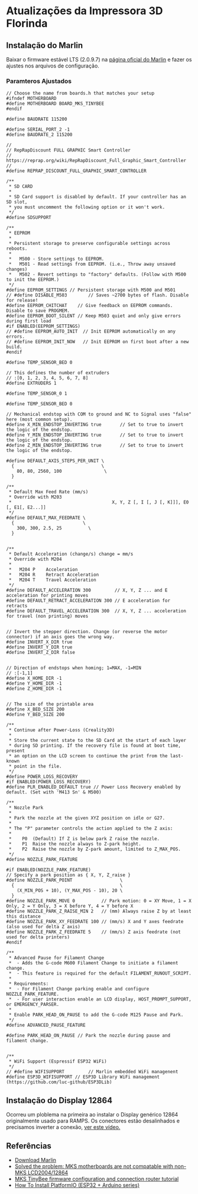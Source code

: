 # Atualizações da Impressora 3D Florinda 

## Instalação do Marlin 
Baixar o firmware estável LTS (2.0.9.7) na [página oficial do Marlin](https://marlinfw.org/meta/download/) e fazer os ajustes nos arquivos de configuração. 

### Paramteros Ajustados 

```
// Choose the name from boards.h that matches your setup
#ifndef MOTHERBOARD
#define MOTHERBOARD BOARD_MKS_TINYBEE
#endif

#define BAUDRATE 115200

#define SERIAL_PORT_2 -1
#define BAUDRATE_2 115200 

//
// RepRapDiscount FULL GRAPHIC Smart Controller
// https://reprap.org/wiki/RepRapDiscount_Full_Graphic_Smart_Controller
//
#define REPRAP_DISCOUNT_FULL_GRAPHIC_SMART_CONTROLLER

/**
 * SD CARD
 *
 * SD Card support is disabled by default. If your controller has an SD slot,
 * you must uncomment the following option or it won't work.
 */
#define SDSUPPORT

/**
 * EEPROM
 *
 * Persistent storage to preserve configurable settings across reboots.
 *
 *   M500 - Store settings to EEPROM.
 *   M501 - Read settings from EEPROM. (i.e., Throw away unsaved changes)
 *   M502 - Revert settings to "factory" defaults. (Follow with M500 to init the EEPROM.)
 */
#define EEPROM_SETTINGS // Persistent storage with M500 and M501
// #define DISABLE_M503        // Saves ~2700 bytes of flash. Disable for release!
#define EEPROM_CHITCHAT    // Give feedback on EEPROM commands. Disable to save PROGMEM.
#define EEPROM_BOOT_SILENT // Keep M503 quiet and only give errors during first load
#if ENABLED(EEPROM_SETTINGS)
// #define EEPROM_AUTO_INIT  // Init EEPROM automatically on any errors.
// #define EEPROM_INIT_NOW   // Init EEPROM on first boot after a new build.
#endif

#define TEMP_SENSOR_BED 0

// This defines the number of extruders
// :[0, 1, 2, 3, 4, 5, 6, 7, 8]
#define EXTRUDERS 1

#define TEMP_SENSOR_0 1

#define TEMP_SENSOR_BED 0

// Mechanical endstop with COM to ground and NC to Signal uses "false" here (most common setup).
#define X_MIN_ENDSTOP_INVERTING true       // Set to true to invert the logic of the endstop.
#define Y_MIN_ENDSTOP_INVERTING true       // Set to true to invert the logic of the endstop.
#define Z_MIN_ENDSTOP_INVERTING true       // Set to true to invert the logic of the endstop.

#define DEFAULT_AXIS_STEPS_PER_UNIT \
  {                                 \
    80, 80, 2560, 100                \
  }

/**
 * Default Max Feed Rate (mm/s)
 * Override with M203
 *                                      X, Y, Z [, I [, J [, K]]], E0 [, E1[, E2...]]
 */
#define DEFAULT_MAX_FEEDRATE \
  {                          \
    300, 300, 2.5, 25          \
  }
  
  
/**
 * Default Acceleration (change/s) change = mm/s
 * Override with M204
 *
 *   M204 P    Acceleration
 *   M204 R    Retract Acceleration
 *   M204 T    Travel Acceleration
 */
#define DEFAULT_ACCELERATION 300         // X, Y, Z ... and E acceleration for printing moves
#define DEFAULT_RETRACT_ACCELERATION 300 // E acceleration for retracts
#define DEFAULT_TRAVEL_ACCELERATION 300  // X, Y, Z ... acceleration for travel (non printing) moves


// Invert the stepper direction. Change (or reverse the motor connector) if an axis goes the wrong way.
#define INVERT_X_DIR true
#define INVERT_Y_DIR true
#define INVERT_Z_DIR false


// Direction of endstops when homing; 1=MAX, -1=MIN
// :[-1,1]
#define X_HOME_DIR -1
#define Y_HOME_DIR -1
#define Z_HOME_DIR -1


// The size of the printable area
#define X_BED_SIZE 200
#define Y_BED_SIZE 200

/**
 * Continue after Power-Loss (Creality3D)
 *
 * Store the current state to the SD Card at the start of each layer
 * during SD printing. If the recovery file is found at boot time, present
 * an option on the LCD screen to continue the print from the last-known
 * point in the file.
 */
#define POWER_LOSS_RECOVERY
#if ENABLED(POWER_LOSS_RECOVERY)
#define PLR_ENABLED_DEFAULT true // Power Loss Recovery enabled by default. (Set with 'M413 Sn' & M500)

/**
 * Nozzle Park
 *
 * Park the nozzle at the given XYZ position on idle or G27.
 *
 * The "P" parameter controls the action applied to the Z axis:
 *
 *    P0  (Default) If Z is below park Z raise the nozzle.
 *    P1  Raise the nozzle always to Z-park height.
 *    P2  Raise the nozzle by Z-park amount, limited to Z_MAX_POS.
 */
#define NOZZLE_PARK_FEATURE

#if ENABLED(NOZZLE_PARK_FEATURE)
// Specify a park position as { X, Y, Z_raise }
#define NOZZLE_PARK_POINT                  \
  {                                        \
    (X_MIN_POS + 10), (Y_MAX_POS - 10), 20 \
  }
#define NOZZLE_PARK_MOVE 0          // Park motion: 0 = XY Move, 1 = X Only, 2 = Y Only, 3 = X before Y, 4 = Y before X
#define NOZZLE_PARK_Z_RAISE_MIN 2   // (mm) Always raise Z by at least this distance
#define NOZZLE_PARK_XY_FEEDRATE 100 // (mm/s) X and Y axes feedrate (also used for delta Z axis)
#define NOZZLE_PARK_Z_FEEDRATE 5    // (mm/s) Z axis feedrate (not used for delta printers)
#endif

/**
 * Advanced Pause for Filament Change
 *  - Adds the G-code M600 Filament Change to initiate a filament change.
 *  - This feature is required for the default FILAMENT_RUNOUT_SCRIPT.
 *
 * Requirements:
 *  - For Filament Change parking enable and configure NOZZLE_PARK_FEATURE.
 *  - For user interaction enable an LCD display, HOST_PROMPT_SUPPORT, or EMERGENCY_PARSER.
 *
 * Enable PARK_HEAD_ON_PAUSE to add the G-code M125 Pause and Park.
 */
#define ADVANCED_PAUSE_FEATURE

#define PARK_HEAD_ON_PAUSE // Park the nozzle during pause and filament change. 


/**
 * WiFi Support (Espressif ESP32 WiFi)
 */
// #define WIFISUPPORT         // Marlin embedded WiFi managenent
#define ESP3D_WIFISUPPORT // ESP3D Library WiFi management (https://github.com/luc-github/ESP3DLib)

```
## Instalação do Display 12864 
Ocorreu um ploblema na primeira ao instalar o Display genérico 12864 originalmente usado para RAMPS. Os conectores estão desalinhados e precisamos inverter a conexão, [ver este vídeo.](https://www.youtube.com/watch?v=vXFx7YDWYYI) 


## Referências 

* [Download Marlin](https://marlinfw.org/meta/download/)
* [Solved the problem: MKS motherboards are not compatable with non-MKS LCD2004/12864](https://www.youtube.com/watch?v=vXFx7YDWYYI) 
* [MKS TinyBee firmware configuration and connection router tutorial](https://www.youtube.com/watch?v=6KCa3XEugMY)
* [How To Install PlatformIO (ESP32 + Arduino series)](https://www.youtube.com/watch?v=5edPOlQQKmo) 
